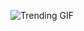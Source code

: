 ![Trending GIF](https://media0.giphy.com/media/v1.Y2lkPThiYjIxNzcyOXZveXNneGM3cmIxb2ttaXZld2pwYmYyZmYxZmM5dnJwcGh2ZWR5MCZlcD12MV9naWZzX3NlYXJjaCZjdD1n/YQitE4YNQNahy/giphy.gif)
